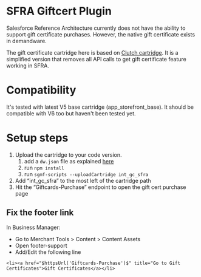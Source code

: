 # SFRA Giftcert Plugin
Salesforce Reference Architecture currently does not have the ability to support gift certificate purchases. However, the native gift certificate exists in demandware.

The gift certificate cartridge here is based on [Clutch cartridge](https://github.com/SalesforceCommerceCloud/link_clutch). It is a simplified version that removes all API calls to get gift certificate feature working in SFRA.

# Compatibility
It's tested with latest V5 base cartridge (app_storefront_base). It should be compatible with V6 too but haven't been tested yet.

# Setup steps
1. Upload the cartridge to your code version.
   1. add a `dw.json` file as explained [here](https://documentation.b2c.commercecloud.salesforce.com/DOC2/index.jsp?topic=%2Fcom.demandware.dochelp%2Fcontent%2Fb2c_commerce%2Ftopics%2Fsfra%2Fb2c_uploading_code.html)
   2. run `npm install`
   3. run `sgmf-scripts --uploadCartridge int_gc_sfra`   
2. Add “int_gc_sfra” to the most left of the cartridge path
3. Hit the “Giftcards-Purchase” endpoint to open the gift cert purchase page

## Fix the footer link
In Business Manager:
* Go to Merchant Tools > Content > Content Assets
* Open footer-support
* Add/Edit the following line
```
<li><a href="$httpsUrl('Giftcards-Purchase')$" title="Go to Gift Certificates">Gift Certificates</a></li>
```

